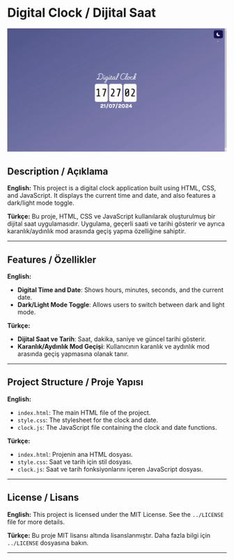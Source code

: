 # Digital Clock / Dijital Saat

![Digital Clock](digitalClock.gif)

## Description / Açıklama

**English:**
This project is a digital clock application built using HTML, CSS, and JavaScript. It displays the current time and date, and also features a dark/light mode toggle.

**Türkçe:**
Bu proje, HTML, CSS ve JavaScript kullanılarak oluşturulmuş bir dijital saat uygulamasıdır. Uygulama, geçerli saati ve tarihi gösterir ve ayrıca karanlık/aydınlık mod arasında geçiş yapma özelliğine sahiptir.

---

## Features / Özellikler

**English:**
- **Digital Time and Date**: Shows hours, minutes, seconds, and the current date.
- **Dark/Light Mode Toggle**: Allows users to switch between dark and light mode.

**Türkçe:**
- **Dijital Saat ve Tarih**: Saat, dakika, saniye ve güncel tarihi gösterir.
- **Karanlık/Aydınlık Mod Geçişi**: Kullanıcının karanlık ve aydınlık mod arasında geçiş yapmasına olanak tanır.

---

## Project Structure / Proje Yapısı

**English:**
- `index.html`: The main HTML file of the project.
- `style.css`: The stylesheet for the clock and date.
- `clock.js`: The JavaScript file containing the clock and date functions.

**Türkçe:**
- `index.html`: Projenin ana HTML dosyası.
- `style.css`: Saat ve tarih için stil dosyası.
- `clock.js`: Saat ve tarih fonksiyonlarını içeren JavaScript dosyası.

---

## License / Lisans

**English:**
This project is licensed under the MIT License. See the `../LICENSE` file for more details.

**Türkçe:**
Bu proje MIT lisansı altında lisanslanmıştır. Daha fazla bilgi için `../LICENSE` dosyasına bakın.

---
